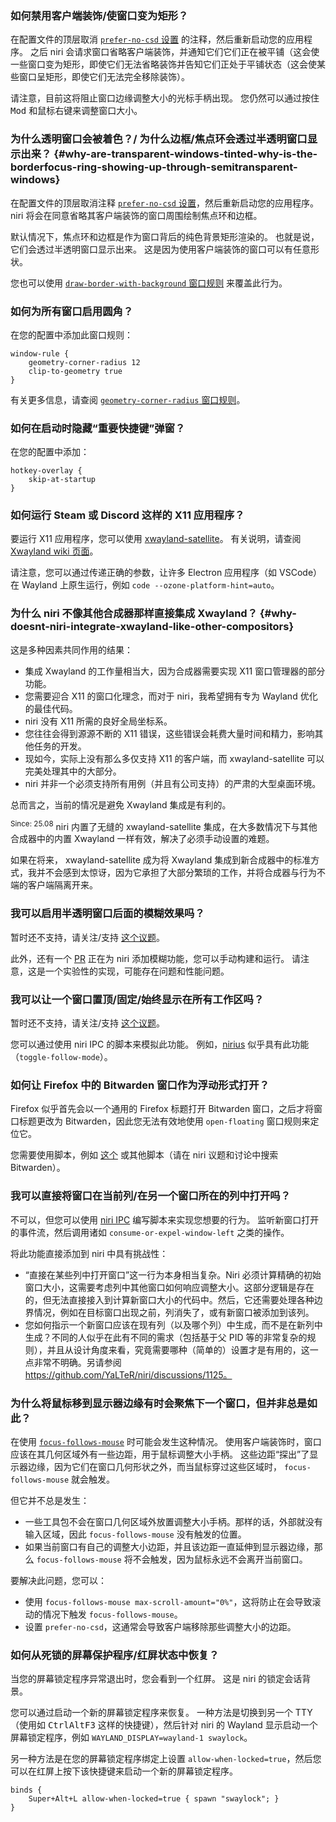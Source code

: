 ### 如何禁用客户端装饰/使窗口变为矩形？

在配置文件的顶层取消 [`prefer-no-csd` 设置](./Configuration:-Miscellaneous.md#prefer-no-csd) 的注释，然后重新启动您的应用程序。
之后 niri 会请求窗口省略客户端装饰，并通知它们它们正在被平铺（这会使一些窗口变为矩形，即使它们无法省略装饰并告知它们正处于平铺状态（这会使某些窗口呈矩形，即使它们无法完全移除装饰）。

请注意，目前这将阻止窗口边缘调整大小的光标手柄出现。
您仍然可以通过按住 <kbd>Mod</kbd> 和鼠标右键来调整窗口大小。

### 为什么透明窗口会被着色？/ 为什么边框/焦点环会透过半透明窗口显示出来？ {#why-are-transparent-windows-tinted-why-is-the-borderfocus-ring-showing-up-through-semitransparent-windows}

在配置文件的顶层取消注释 [`prefer-no-csd` 设置](./Configuration:-Miscellaneous.md#prefer-no-csd)，然后重新启动您的应用程序。
niri 将会在同意省略其客户端装饰的窗口周围绘制焦点环和边框。

默认情况下，焦点环和边框是作为窗口背后的纯色背景矩形渲染的。
也就是说，它们会透过半透明窗口显示出来。
这是因为使用客户端装饰的窗口可以有任意形状。

您也可以使用 [`draw-border-with-background` 窗口规则](./Configuration:-Window-Rules.md#draw-border-with-background) 来覆盖此行为。

### 如何为所有窗口启用圆角？

在您的配置中添加此窗口规则：

```kdl
window-rule {
    geometry-corner-radius 12
    clip-to-geometry true
}
```

有关更多信息，请查阅 [`geometry-corner-radius` 窗口规则](./Configuration:-Window-Rules.md#geometry-corner-radius)。

### 如何在启动时隐藏“重要快捷键”弹窗？

在您的配置中添加：

```kdl
hotkey-overlay {
    skip-at-startup
}
```

### 如何运行 Steam 或 Discord 这样的 X11 应用程序？

要运行 X11 应用程序，您可以使用 [xwayland-satellite](https://github.com/Supreeeme/xwayland-satellite)。
有关说明，请查阅 [Xwayland wiki 页面](./Xwayland.md)。

请注意，您可以通过传递正确的参数，让许多 Electron 应用程序（如 VSCode）在 Wayland 上原生运行，例如 `code --ozone-platform-hint=auto`。

### 为什么 niri 不像其他合成器那样直接集成 Xwayland？ {#why-doesnt-niri-integrate-xwayland-like-other-compositors}

这是多种因素共同作用的结果：

- 集成 Xwayland 的工作量相当大，因为合成器需要实现 X11 窗口管理器的部分功能。
- 您需要迎合 X11 的窗口化理念，而对于 niri，我希望拥有专为 Wayland 优化的最佳代码。
- niri 没有 X11 所需的良好全局坐标系。
- 您往往会得到源源不断的 X11 错误，这些错误会耗费大量时间和精力，影响其他任务的开发。
- 现如今，实际上没有那么多仅支持 X11 的客户端，而 xwayland-satellite 可以完美处理其中的大部分。
- niri 并非一个必须支持所有用例（并且有公司支持）的严肃的大型桌面环境。

总而言之，当前的情况是避免 Xwayland 集成是有利的。

<sup>Since: 25.08</sup> niri 内置了无缝的 xwayland-satellite 集成，在大多数情况下与其他合成器中的内置 Xwayland 一样有效，解决了必须手动设置的难题。

如果在将来， xwayland-satellite 成为将 Xwayland 集成到新合成器中的标准方式，我并不会感到太惊讶，因为它承担了大部分繁琐的工作，并将合成器与行为不端的客户端隔离开来。

### 我可以启用半透明窗口后面的模糊效果吗？

暂时还不支持，请关注/支持 [这个议题](https://github.com/YaLTeR/niri/issues/54)。

此外，还有一个 [PR](https://github.com/YaLTeR/niri/pull/1634) 正在为 niri 添加模糊功能，您可以手动构建和运行。
请注意，这是一个实验性的实现，可能存在问题和性能问题。

### 我可以让一个窗口置顶/固定/始终显示在所有工作区吗？

暂时还不支持，请关注/支持 [这个议题](https://github.com/YaLTeR/niri/issues/932)。

您可以通过使用 niri IPC 的脚本来模拟此功能。
例如，[nirius](https://git.sr.ht/~tsdh/nirius) 似乎具有此功能（`toggle-follow-mode`）。

### 如何让 Firefox 中的 Bitwarden 窗口作为浮动形式打开？

Firefox 似乎首先会以一个通用的 Firefox 标题打开 Bitwarden 窗口，之后才将窗口标题更改为 Bitwarden，因此您无法有效地使用 `open-floating` 窗口规则来定位它。

您需要使用脚本，例如 [这个](https://github.com/YaLTeR/niri/discussions/1599) 或其他脚本（请在 niri 议题和讨论中搜索 Bitwarden）。

### 我可以直接将窗口在当前列/在另一个窗口所在的列中打开吗？

不可以，但您可以使用 [niri IPC](./IPC.md) 编写脚本来实现您想要的行为。
监听新窗口打开的事件流，然后调用诸如 `consume-or-expel-window-left` 之类的操作。

将此功能直接添加到 niri 中具有挑战性：

- “直接在某些列中打开窗口”这一行为本身相当复杂。Niri 必须计算精确的初始窗口大小，这需要考虑列中其他窗口如何响应调整大小。这部分逻辑是存在的，但无法直接接入到计算新窗口大小的代码中。然后，它还需要处理各种边界情况，例如在目标窗口出现之前，列消失了，或有新窗口被添加到该列。
- 您如何指示一个新窗口应该在现有列（以及哪个列）中生成，而不是在新列中生成？不同的人似乎在此有不同的需求（包括基于父 PID 等的非常复杂的规则），并且从设计角度来看，究竟需要哪种（简单的）设置才是有用的，这一点非常不明确。另请参阅 https://github.com/YaLTeR/niri/discussions/1125。

### 为什么将鼠标移到显示器边缘有时会聚焦下一个窗口，但并非总是如此？

在使用 [`focus-follows-mouse`](./Configuration:-Input.md#focus-follows-mouse) 时可能会发生这种情况。
使用客户端装饰时，窗口应该在其几何区域外有一些边距，用于鼠标调整大小手柄。
这些边距“探出”了显示器边缘，因为它们在窗口几何形状之外，而当鼠标穿过这些区域时， `focus-follows-mouse` 就会触发。

但它并不总是发生：

- 一些工具包不会在窗口几何区域外放置调整大小手柄。那样的话，外部就没有输入区域，因此 `focus-follows-mouse` 没有触发的位置。
- 如果当前窗口有自己的调整大小边距，并且该边距一直延伸到显示器边缘，那么 `focus-follows-mouse` 将不会触发，因为鼠标永远不会离开当前窗口。

要解决此问题，您可以：

- 使用 `focus-follows-mouse max-scroll-amount="0%"`，这将防止在会导致滚动的情况下触发 `focus-follows-mouse`。
- 设置 `prefer-no-csd`，这通常会导致客户端移除那些调整大小的边距。

### 如何从死锁的屏幕保护程序/红屏状态中恢复？

当您的屏幕锁定程序异常退出时，您会看到一个红屏。
这是 niri 的锁定会话背景。

您可以通过启动一个新的屏幕锁定程序来恢复。
一种方法是切换到另一个 TTY（使用如 <kbd>Ctrl</kbd><kbd>Alt</kbd><kbd>F3</kbd> 这样的快捷键），然后针对 niri 的 Wayland 显示启动一个屏幕锁定程序，例如 `WAYLAND_DISPLAY=wayland-1 swaylock`。

另一种方法是在您的屏幕锁定程序绑定上设置 `allow-when-locked=true`，然后您可以在红屏上按下该快捷键来启动一个新的屏幕锁定程序。
```kdl
binds {
    Super+Alt+L allow-when-locked=true { spawn "swaylock"; }
}
```
